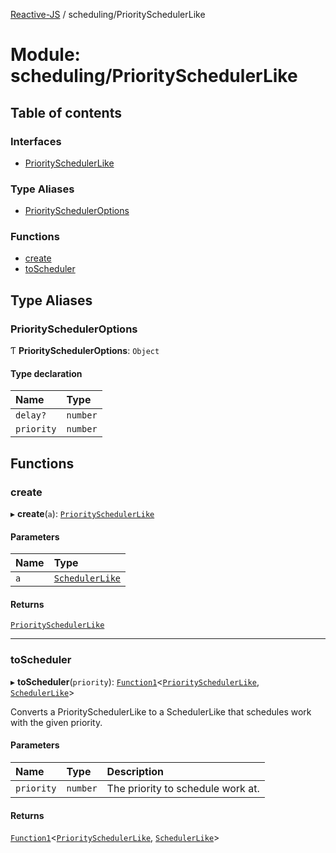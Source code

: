 [Reactive-JS](../README.md) / scheduling/PrioritySchedulerLike

# Module: scheduling/PrioritySchedulerLike

## Table of contents

### Interfaces

- [PrioritySchedulerLike](../interfaces/scheduling_PrioritySchedulerLike.PrioritySchedulerLike.md)

### Type Aliases

- [PrioritySchedulerOptions](scheduling_PrioritySchedulerLike.md#priorityscheduleroptions)

### Functions

- [create](scheduling_PrioritySchedulerLike.md#create)
- [toScheduler](scheduling_PrioritySchedulerLike.md#toscheduler)

## Type Aliases

### PrioritySchedulerOptions

Ƭ **PrioritySchedulerOptions**: `Object`

#### Type declaration

| Name | Type |
| :------ | :------ |
| `delay?` | `number` |
| `priority` | `number` |

## Functions

### create

▸ **create**(`a`): [`PrioritySchedulerLike`](../interfaces/scheduling_PrioritySchedulerLike.PrioritySchedulerLike.md)

#### Parameters

| Name | Type |
| :------ | :------ |
| `a` | [`SchedulerLike`](../interfaces/scheduling_SchedulerLike.SchedulerLike.md) |

#### Returns

[`PrioritySchedulerLike`](../interfaces/scheduling_PrioritySchedulerLike.PrioritySchedulerLike.md)

___

### toScheduler

▸ **toScheduler**(`priority`): [`Function1`](util_functions.md#function1)<[`PrioritySchedulerLike`](../interfaces/scheduling_PrioritySchedulerLike.PrioritySchedulerLike.md), [`SchedulerLike`](../interfaces/scheduling_SchedulerLike.SchedulerLike.md)\>

Converts a PrioritySchedulerLike to a SchedulerLike that schedules work with the given priority.

#### Parameters

| Name | Type | Description |
| :------ | :------ | :------ |
| `priority` | `number` | The priority to schedule work at. |

#### Returns

[`Function1`](util_functions.md#function1)<[`PrioritySchedulerLike`](../interfaces/scheduling_PrioritySchedulerLike.PrioritySchedulerLike.md), [`SchedulerLike`](../interfaces/scheduling_SchedulerLike.SchedulerLike.md)\>
